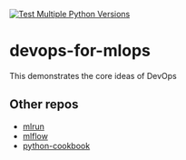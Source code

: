 [![Test Multiple Python Versions](https://github.com/noahgift/devops-for-mlops/actions/workflows/main.yml/badge.svg)](https://github.com/noahgift/devops-for-mlops/actions/workflows/main.yml)

# devops-for-mlops
This demonstrates the core ideas of DevOps


## Other repos

* [mlrun](https://github.com/noahgift/mlrun-ideas-may-2022)
* [mlflow](https://github.com/noahgift/mlflow-project-best-practices)
* [python-cookbook](https://github.com/noahgift/Python-MLOps-Cookbook)
